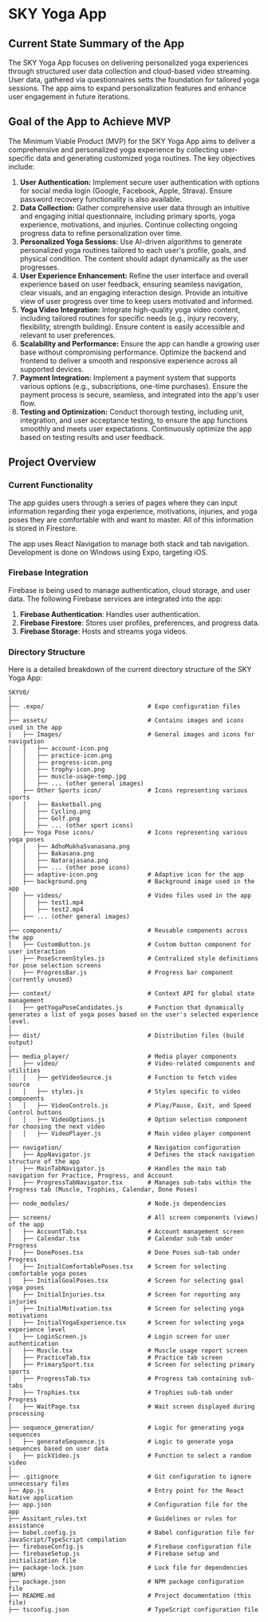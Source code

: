 # SKY Yoga App

## Current State Summary of the App

The SKY Yoga App focuses on delivering personalized yoga experiences through structured user data collection and cloud-based video streaming. User data, gathered via questionnaires setts the foundation for tailored yoga sessions. The app aims to expand personalization features and enhance user engagement in future iterations.

## Goal of the App to Achieve MVP

The Minimum Viable Product (MVP) for the SKY Yoga App aims to deliver a comprehensive and personalized yoga experience by collecting user-specific data and generating customized yoga routines. The key objectives include:

1. **User Authentication:** Implement secure user authentication with options for social media login (Google, Facebook, Apple, Strava). Ensure password recovery functionality is also available.
2. **Data Collection:** Gather comprehensive user data through an intuitive and engaging initial questionnaire, including primary sports, yoga experience, motivations, and injuries. Continue collecting ongoing progress data to refine personalization over time.
3. **Personalized Yoga Sessions:** Use AI-driven algorithms to generate personalized yoga routines tailored to each user's profile, goals, and physical condition. The content should adapt dynamically as the user progresses.
4. **User Experience Enhancement:** Refine the user interface and overall experience based on user feedback, ensuring seamless navigation, clear visuals, and an engaging interaction design. Provide an intuitive view of user progress over time to keep users motivated and informed.
5. **Yoga Video Integration:** Integrate high-quality yoga video content, including tailored routines for specific needs (e.g., injury recovery, flexibility, strength building). Ensure content is easily accessible and relevant to user preferences.
6. **Scalability and Performance:** Ensure the app can handle a growing user base without compromising performance. Optimize the backend and frontend to deliver a smooth and responsive experience across all supported devices.
7. **Payment Integration:** Implement a payment system that supports various options (e.g., subscriptions, one-time purchases). Ensure the payment process is secure, seamless, and integrated into the app's user flow.
8. **Testing and Optimization:** Conduct thorough testing, including unit, integration, and user acceptance testing, to ensure the app functions smoothly and meets user expectations. Continuously optimize the app based on testing results and user feedback.

## Project Overview

### Current Functionality

The app guides users through a series of pages where they can input information regarding their yoga experience, motivations, injuries, and yoga poses they are comfortable with and want to master. All of this information is stored in Firestore.

The app uses React Navigation to manage both stack and tab navigation. Development is done on Windows using Expo, targeting iOS.

### Firebase Integration

Firebase is being used to manage authentication, cloud storage, and user data. The following Firebase services are integrated into the app:

1. **Firebase Authentication**: Handles user authentication.
2. **Firebase Firestore**: Stores user profiles, preferences, and progress data.
3. **Firebase Storage**: Hosts and streams yoga videos.

### Directory Structure

Here is a detailed breakdown of the current directory structure of the SKY Yoga App:


```plaintext
SKYV0/
│
├── .expo/                             # Expo configuration files
│
├── assets/                            # Contains images and icons used in the app
│   ├── Images/                        # General images and icons for navigation
│   │   ├── account-icon.png
│   │   ├── practice-icon.png
│   │   ├── progress-icon.png
│   │   ├── trophy-icon.png
│   │   ├── muscle-usage-temp.jpg
│   │   ├── ... (other general images)
│   ├── Other Sports icon/             # Icons representing various sports
│   │   ├── Basketball.png
│   │   ├── Cycling.png
│   │   ├── Golf.png
│   │   ├── ... (other sport icons)
│   ├── Yoga Pose icons/               # Icons representing various yoga poses
│   │   ├── AdhoMukhaSvanasana.png
│   │   ├── Bakasana.png
│   │   ├── Natarajasana.png
│   │   ├── ... (other pose icons)
│   ├── adaptive-icon.png              # Adaptive icon for the app
│   ├── background.png                 # Background image used in the app
│   ├── videos/                        # Video files used in the app
│   │   ├── test1.mp4
│   │   ├── test2.mp4
│   ├── ... (other general images)
│
├── components/                        # Reusable components across the app
│   ├── CustomButton.js                # Custom button component for user interaction
│   ├── PoseScreenStyles.js            # Centralized style definitions for pose selection screens
│   ├── ProgressBar.js                 # Progress bar component (currently unused)
│
├── context/                           # Context API for global state management
│   ├── getYogaPoseCandidates.js       # Function that dynamically generates a list of yoga poses based on the user's selected experience level.
│
├── dist/                              # Distribution files (build output)
│
├── media_player/                      # Media player components
│   ├── video/                         # Video-related components and utilities
│   │   ├── getVideoSource.js          # Function to fetch video source
│   │   ├── styles.js                  # Styles specific to video components
│   │   ├── VideoControls.js           # Play/Pause, Exit, and Speed Control buttons
│   │   ├── VideoOptions.js            # Option selection component for choosing the next video
│   │   ├── VideoPlayer.js             # Main video player component
│
├── navigation/                        # Navigation configuration
│   ├── AppNavigator.js                # Defines the stack navigation structure of the app
│   ├── MainTabNavigator.js            # Handles the main tab navigation for Practice, Progress, and Account
│   ├── ProgressTabNavigator.tsx       # Manages sub-tabs within the Progress tab (Muscle, Trophies, Calendar, Done Poses)
│
├── node_modules/                      # Node.js dependencies
│
├── screens/                           # All screen components (views) of the app
│   ├── AccountTab.tsx                 # Account management screen
│   ├── Calendar.tsx                   # Calendar sub-tab under Progress
│   ├── DonePoses.tsx                  # Done Poses sub-tab under Progress
│   ├── InitialComfortablePoses.tsx    # Screen for selecting comfortable yoga poses
│   ├── InitialGoalPoses.tsx           # Screen for selecting goal yoga poses
│   ├── InitialInjuries.tsx            # Screen for reporting any injuries
│   ├── InitialMotivation.tsx          # Screen for selecting yoga motivations
│   ├── InitialYogaExperience.tsx      # Screen for selecting yoga experience level
│   ├── LoginScreen.js                 # Login screen for user authentication
│   ├── Muscle.tsx                     # Muscle usage report screen
│   ├── PracticeTab.tsx                # Practice tab screen
│   ├── PrimarySport.tsx               # Screen for selecting primary sports
│   ├── ProgressTab.tsx                # Progress tab containing sub-tabs
│   ├── Trophies.tsx                   # Trophies sub-tab under Progress
│   ├── WaitPage.tsx                   # Wait screen displayed during processing
│
├── sequence_generation/               # Logic for generating yoga sequences
│   ├── generateSequence.js            # Logic to generate yoga sequences based on user data
│   ├── pickVideo.js                   # Function to select a random video
│
├── .gitignore                         # Git configuration to ignore unnecessary files
├── App.js                             # Entry point for the React Native application
├── app.json                           # Configuration file for the app
├── Assitant_rules.txt                 # Guidelines or rules for assistance
├── babel.config.js                    # Babel configuration file for JavaScript/TypeScript compilation
├── firebaseConfig.js                  # Firebase configuration file
├── firebaseSetup.js                   # Firebase setup and initialization file
├── package-lock.json                  # Lock file for dependencies (NPM)
├── package.json                       # NPM package configuration file
├── README.md                          # Project documentation (this file)
├── tsconfig.json                      # TypeScript configuration file
